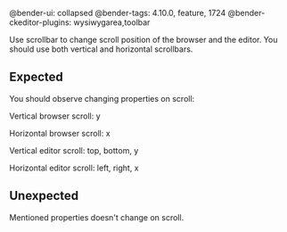 @bender-ui: collapsed
@bender-tags: 4.10.0, feature, 1724
@bender-ckeditor-plugins: wysiwygarea,toolbar

Use scrollbar to change scroll position of the browser and the editor. You should use both vertical and horizontal scrollbars.

## Expected

You should observe changing properties on scroll:

Vertical browser scroll: y

Horizontal browser scroll: x

Vertical editor scroll: top, bottom, y

Horizontal editor scroll: left, right, x

## Unexpected

Mentioned properties doesn't change on scroll.
